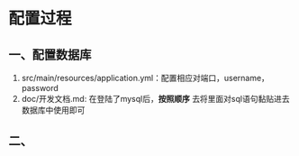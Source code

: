 # 配置过程
## 一、配置数据库
1. src/main/resources/application.yml：配置相应对端口，username，password
2. doc/开发文档.md:  在登陆了mysql后，**按照顺序** 去将里面对sql语句黏贴进去数据库中使用即可
## 二、
